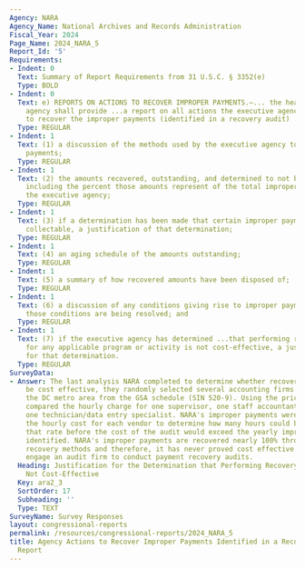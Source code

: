 ```yaml
---
Agency: NARA
Agency_Name: National Archives and Records Administration
Fiscal_Year: 2024
Page_Name: 2024_NARA_5
Report_Id: '5'
Requirements:
- Indent: 0
  Text: Summary of Report Requirements from 31 U.S.C. § 3352(e)
  Type: BOLD
- Indent: 0
  Text: e) REPORTS ON ACTIONS TO RECOVER IMPROPER PAYMENTS.—... the head of the executive
    agency shall provide ...a report on all actions the executive agency is taking
    to recover the improper payments (identified in a recovery audit) ..including—
  Type: REGULAR
- Indent: 1
  Text: (1) a discussion of the methods used by the executive agency to recover improper
    payments;
  Type: REGULAR
- Indent: 1
  Text: (2) the amounts recovered, outstanding, and determined to not be collectable,
    including the percent those amounts represent of the total improper payments of
    the executive agency;
  Type: REGULAR
- Indent: 1
  Text: (3) if a determination has been made that certain improper payments are not
    collectable, a justification of that determination;
  Type: REGULAR
- Indent: 1
  Text: (4) an aging schedule of the amounts outstanding;
  Type: REGULAR
- Indent: 1
  Text: (5) a summary of how recovered amounts have been disposed of;
  Type: REGULAR
- Indent: 1
  Text: (6) a discussion of any conditions giving rise to improper payments and how
    those conditions are being resolved; and
  Type: REGULAR
- Indent: 1
  Text: (7) if the executive agency has determined ...that performing recovery audits
    for any applicable program or activity is not cost-effective, a justification
    for that determination.
  Type: REGULAR
SurveyData:
- Answer: The last analysis NARA completed to determine whether recovery audits would
    be cost effective, they randomly selected several accounting firms located in
    the DC metro area from the GSA schedule (SIN 520-9). Using the price list, NARA
    compared the hourly charge for one supervisor, one staff accountant/analyst, and
    one technician/data entry specialist. NARA's improper payments were divided by
    the hourly cost for each vendor to determine how many hours could be billed at
    that rate before the cost of the audit would exceed the yearly improper payments
    identified. NARA's improper payments are recovered nearly 100% through its standard
    recovery methods and therefore, it has never proved cost effective for NARA to
    engage an audit firm to conduct payment recovery audits.
  Heading: Justification for the Determination that Performing Recovery Audits are
    Not Cost-Effective
  Key: ara2_3
  SortOrder: 17
  Subheading: ''
  Type: TEXT
SurveyName: Survey Responses
layout: congressional-reports
permalink: /resources/congressional-reports/2024_NARA_5
title: Agency Actions to Recover Improper Payments Identified in a Recovery Audit
  Report
---
```

